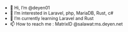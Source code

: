- 👋 Hi, I’m @deyen01
- 👀 I’m interested in Laravel, php, MariaDB, Rust, c#
- 🌱 I’m currently learning Laravel and Rust
- 📫 How to reach me : MatrixID @salawat:ms.deyen.net

<!---
deyen01/deyen01 is a ✨ special ✨ repository because its `README.md` (this file) appears on your GitHub profile.
You can click the Preview link to take a look at your changes.
--->
